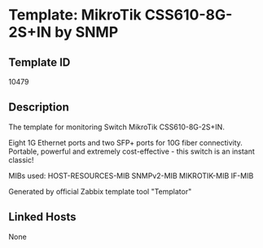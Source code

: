 # Template: MikroTik CSS610-8G-2S+IN by SNMP

## Template ID
10479

## Description
The template for monitoring Switch MikroTik CSS610-8G-2S+IN.

Eight 1G Ethernet ports and two SFP+ ports for 10G fiber connectivity. Portable,
powerful and extremely cost-effective - this switch is an instant classic!

MIBs used:
HOST-RESOURCES-MIB
SNMPv2-MIB
MIKROTIK-MIB
IF-MIB

Generated by official Zabbix template tool "Templator"

## Linked Hosts
None

